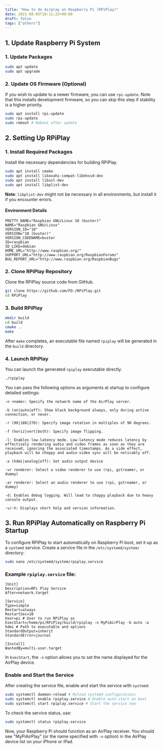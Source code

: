 ```yaml
---
title: "How to do Airplay on Raspberry Pi (RPiPlay)"
date: 2021-08-05T10:11:23+09:00
draft: false
tags: ["others"] 
---
```

<!--more-->
## 1. Update Raspberry Pi System

### 1. Update Packages
```bash
sudo apt update
sudo apt upgrade
```

### 2. Update OS Firmware (Optional)
If you wish to update to a newer firmware, you can use `rpi-update`. Note that this installs development firmware, so you can skip this step if stability is a higher priority.

```bash
sudo apt install rpi-update
sudo rpi-update
sudo reboot # Reboot after update
```

## 2. Setting Up RPiPlay

### 1. Install Required Packages
Install the necessary dependencies for building RPiPlay.

```bash
sudo apt install cmake
sudo apt install libavahi-compat-libdnssd-dev
sudo apt install libssl-dev
sudo apt install libplist-dev
```
**Note**: `libplist-dev` might not be necessary in all environments, but install it if you encounter errors.

#### Environment Details
```
PRETTY_NAME="Raspbian GNU/Linux 10 (buster)"
NAME="Raspbian GNU/Linux"
VERSION_ID="10"
VERSION="10 (buster)"
VERSION_CODENAME=buster
ID=raspbian
ID_LIKE=debian
HOME_URL="http://www.raspbian.org/"
SUPPORT_URL="http://www.raspbian.org/RaspbianForums"
BUG_REPORT_URL="http://www.raspbian.org/RaspbianBugs"
```

### 2. Clone RPiPlay Repository
Clone the RPiPlay source code from GitHub.

```bash
git clone https://github.com/FD-/RPiPlay.git
cd RPiPlay
```

### 3. Build RPiPlay
```bash
mkdir build
cd build
cmake ..
make
```
After `make` completes, an executable file named `rpiplay` will be generated in the `build` directory.

### 4. Launch RPiPlay
You can launch the generated `rpiplay` executable directly.

```bash
./rpiplay
```
You can pass the following options as arguments at startup to configure detailed settings:

```
-n <name>: Specify the network name of the AirPlay server.

-b (on|auto|off): Show black background always, only during active connection, or never.

-r (90|180|270): Specify image rotation in multiples of 90 degrees.

-f (horiz|vert|both): Specify image flipping.

-l: Enables low-latency mode. Low-latency mode reduces latency by effectively rendering audio and video frames as soon as they are received, ignoring the associated timestamps. As a side effect, playback will be choppy and audio-video sync will be noticably off.

-a (hdmi|analog|off): Set audio output device

-vr renderer: Select a video renderer to use (rpi, gstreamer, or dummy)

-ar renderer: Select an audio renderer to use (rpi, gstreamer, or dummy)

-d: Enables debug logging. Will lead to choppy playback due to heavy console output.

-v/-h: Displays short help and version information.
```

## 3. Run RPiPlay Automatically on Raspberry Pi Startup

To configure RPiPlay to start automatically on Raspberry Pi boot, set it up as a `systemd` service. Create a service file in the `/etc/systemd/system/` directory:

```bash
sudo nano /etc/systemd/system/rpiplay.service
```

### Example `rpiplay.service` file:
```rpiplay.service
[Unit]
Description=RPi Play Service
After=network.target

[Service]
Type=simple
Restart=always
RestartSec=10
User=pi # User to run RPiPlay as
ExecStart=/home/pi/RPiPlay/build/rpiplay -n MyPiAirPlay -b auto -a hdmi # Path to executable and options
StandardOutput=inherit
StandardError=journal

[Install]
WantedBy=multi-user.target
```
In `ExecStart`, the `-n` option allows you to set the name displayed for the AirPlay device.

### Enable and Start the Service
After creating the service file, enable and start the service with `systemd`:

```bash
sudo systemctl daemon-reload # Reload systemd configurations
sudo systemctl enable rpiplay.service # Enable auto-start on boot
sudo systemctl start rpiplay.service # Start the service now
```

To check the service status, use:

```bash
sudo systemctl status rpiplay.service
```

Now, your Raspberry Pi should function as an AirPlay receiver. You should see "MyPiAirPlay" (or the name specified with `-n` option) in the AirPlay device list on your iPhone or iPad.
